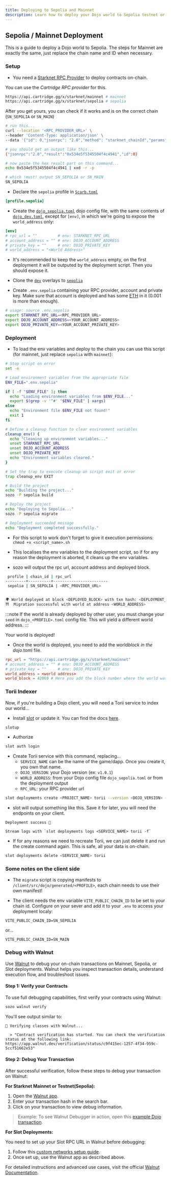 ```yaml
---
title: Deploying to Sepolia and Mainnet
description: Learn how to deploy your Dojo world to Sepolia testnet or Mainnet, including RPC setup, environment configuration, and Torii indexer deployment.
---
```


## Sepolia / Mainnet Deployment

This is a guide to deploy a Dojo world to Sepolia.
The steps for Mainnet are exactly the same, just replace the chain name and ID when necessary.

### Setup

- You need a [Starknet RPC Provider](https://www.starknet.io/fullnodes-rpc-services/) to deploy contracts on-chain.

You can use the _Cartridge RPC provider_ for this.

```sh
https://api.cartridge.gg/x/starknet/mainnet # mainnet
https://api.cartridge.gg/x/starknet/sepolia # sepolia
```

After you get yours, you can check if it works and is on the correct chain (`SN_SEPOLIA` or `SN_MAIN`)

```sh
# run this...
curl --location '<RPC_PROVIDER_URL>' \
--header 'Content-Type: application/json' \
--data '{"id": 0,"jsonrpc": "2.0","method": "starknet_chainId","params": {}}'

# you should get an output like this...
{"jsonrpc":"2.0","result":"0x534e5f5345504f4c4941","id":0}

# now paste the hex result part on this command...
echo 0x534e5f5345504f4c4941 | xxd -r -p

# which !must! output SN_SEPOLIA or SN_MAIN
SN_SEPOLIA
```

- Declare the `sepolia` profile in [`Scarb.toml`](https://github.com/rsodre/512karat/blob/main/dojo/Scarb.toml)

```toml
[profile.sepolia]
```

- Create the [`dojo_sepolia.toml`](https://github.com/rsodre/512karat/blob/main/dojo/dojo_sepolia.toml) dojo config file, with the same contents of [`dojo_dev.toml`](https://github.com/rsodre/512karat/blob/main/dojo/dojo_dev.toml), except for `[env]`, in which we're going to expose the `world_address` only:

```toml
[env]
# rpc_url = ""         # env: STARKNET_RPC_URL
# account_address = "" # env: DOJO_ACCOUNT_ADDRESS
# private_key = ""     # env: DOJO_PRIVATE_KEY
# world_address = "<World Address>"
```

- It's recommended to keep the `world_address` empty, on the first deployment it will be outputed by the deployment script. Then you should expose it.

- Clone the [`dev`](https://github.com/rsodre/512karat/blob/main/dojo/overlays/dev/) overlays to [`sepolia`](https://github.com/rsodre/512karat/blob/main/dojo/overlays/sepolia/)

- Create `.env.sepolia` containing your RPC provider, account and private key. Make sure that account is deployed and has some [ETH](https://starknet-faucet.vercel.app) in it (0.001 is more than enough).

```sh
# usage: source .env.sepolia
export STARKNET_RPC_URL=<RPC_PROVIDER_URL>
export DOJO_ACCOUNT_ADDRESS=<YOUR_ACCOUNT_ADDRESS>
export DOJO_PRIVATE_KEY=<YOUR_ACCOUNT_PRIVATE_KEY>
```

### Deployment

- To load the env variables and deploy to the chain you can use this script (for mainnet, just replace `sepolia` with `mainnet`):

```bash
# Stop script on error
set -e

# Load environment variables from the appropriate file
ENV_FILE=".env.sepolia"

if [ -f "$ENV_FILE" ]; then
  echo "Loading environment variables from $ENV_FILE..."
  export $(grep -v '^#' "$ENV_FILE" | xargs)
else
  echo "Environment file $ENV_FILE not found!"
  exit 1
fi

# Define a cleanup function to clear environment variables
cleanup_env() {
  echo "Cleaning up environment variables..."
  unset STARKNET_RPC_URL
  unset DOJO_ACCOUNT_ADDRESS
  unset DOJO_PRIVATE_KEY
  echo "Environment variables cleared."
}

# Set the trap to execute cleanup on script exit or error
trap cleanup_env EXIT

# Build the project
echo "Building the project..."
sozo -P sepolia build

# Deploy the project
echo "Deploying to Sepolia..."
sozo -P sepolia migrate

# Deployment succeeded message
echo "Deployment completed successfully."
```

- For this script to work don't forget to give it execution permissions:
  `chmod +x <script_name>.sh`

- This localises the env variables to the deployment script, so if for any reason the deployment is aborted, it cleans up the env variables.

- sozo will output the rpc url, account address and deployed block.

```sh
 profile | chain_id | rpc_url
---------+----------+------------------------
 sepolia | SN_SEPOLIA | <RPC_PROVIDER_URL>


🌍 World deployed at block <DEPLOYED_BLOCK> with txn hash: <DEPLOYMENT_TXN_HASH>
⛩️  Migration successful with world at address <WORLD_ADDRESS>
```

:::note
If the world is already deployed by other user, you must change your `seed` in `dojo_<PROFILE>.toml` config file.
This will yield a different world address.
:::

Your world is deployed!

- Once the world is deployed, you need to add the world*block in the dojo*<PROFILE>.toml file.

```toml
rpc_url = "https://api.cartridge.gg/x/starknet/mainnet"
# account_address = "" # env: DOJO_ACCOUNT_ADDRESS
# private_key = ""     # env: DOJO_PRIVATE_KEY
world_address = <world address>
world_block = 42069 # Here you add the block number where the world was deployed
```

### Torii Indexer

Now, if you're building a Dojo client, you will need a Torii service to index our world...

- Install [slot](https://github.com/cartridge-gg/slot) or update it. You can find the docs [here](https://docs.cartridge.gg/slot/getting-started).

```sh
slotup
```

- Authorize

```sh
slot auth login
```

- Create Torii service with this command, replacing...
    - `SERVICE_NAME` can be the name of the game/dapp. Once you create it, you own that name.
    - `DOJO_VERSION`: your Dojo version (ex: `v1.0.1`)
    - `WORLD_ADDRESS`: from your Dojo config file `dojo_sepolia.toml` or from the deployment output
    - `RPC_URL`: your RPC provider url

```sh
slot deployments create <PROJECT_NAME> torii --version <DOJO_VERSION> --world <WORLD_ADDRESS> --rpc <RPC_URL>
```

- slot will output something like this. Save it for later, you will need the endpoints on your client.

```
Deployment success 🚀

Stream logs with `slot deployments logs <SERVICE_NAME> torii -f`
```

- If for any reasons we need to recreate Torii, we can just delete it and run the create command again. This is safe, all your data is on-chain.

```sh
slot deployments delete <SERVICE_NAME> torii
```

### Some notes on the client side

- The `migrate` script is copying manifests to `/client/src/dojo/generated/<PROFILE>`, each chain needs to use their own manifest!

- The client needs the env variable `VITE_PUBLIC_CHAIN_ID` to be set to your chain id. Configure on your sever and add it to your `.env` to access your deployment localy:

```
VITE_PUBLIC_CHAIN_ID=SN_SEPOLIA
```

or...

```
VITE_PUBLIC_CHAIN_ID=SN_MAIN
```

### Debug with Walnut

Use [Walnut](https://walnut.dev) to debug your on-chain transactions on Mainnet, Sepolia, or Slot deployments. Walnut helps you inspect transaction details, understand execution flow, and troubleshoot issues.

#### Step 1: Verify your Contracts

To use full debugging capabilities, first verify your contracts using Walnut:

```bash
sozo walnut verify
```

You'll see output similar to:

```console
🌰 Verifying classes with Walnut...

  > "Contract verification has started. You can check the verification status at the following link: https://app.walnut.dev/verification/status/c9f415ec-1257-4f34-959c-5ccf51662e53"
```

#### Step 2: Debug Your Transaction

After successful verification, follow these steps to debug your transaction on Walnut:

**For Starknet Mainnet or Testnet(Sepolia):**

1. Open the [Walnut app](https://app.walnut.dev).
2. Enter your transaction hash in the search bar.
3. Click on your transaction to view debug information.

> Example: To see Walnut Debugger in action, open this [example Dojo transaction](https://app.walnut.dev/transactions?chainId=SN_SEPOLIA&txHash=0x06553f6543e0afbfcfa3ba22223a50cd36db75c7be7e53fba38786908a550c9b).

**For Slot Deployments:**

You need to set up your Slot RPC URL in Walnut before debugging:

1. Follow this [custom networks setup guide](https://docs.walnut.dev/custom-networks).
2. Once set up, use the Walnut app as described above.

For detailed instructions and advanced use cases, visit the official [Walnut Documentation](https://docs.walnut.dev).
